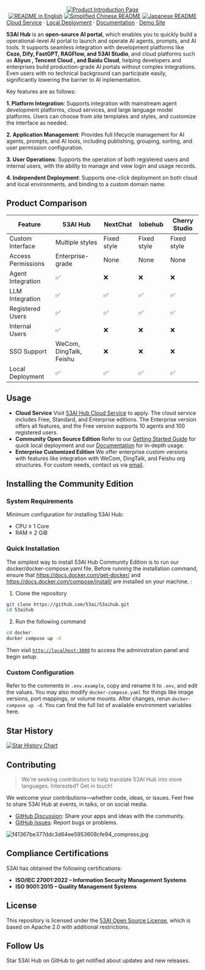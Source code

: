 <div align="center">
  <a href="https://www.53ai.com/products/53AIHub"><img alt="Product Introduction Page" src="https://oss.ibos.cn/53ai/common/53AIHub_banner.png"></a>
</div>

<div align="center">
<a href="./README.md"><img alt="README in English" src="https://img.shields.io/badge/English-d9d9d9"></a>
<a href="./README_CN.md"><img alt="Simplified Chinese README" src="https://img.shields.io/badge/简体中文-d9d9d9"></a>
<a href="./README_JA.md"><img alt="Japanese README" src="https://img.shields.io/badge/日本語-d9d9d9"></a>
</div>

<div>
<a href="https://hub.53ai.com">Cloud Service</a> ·
<a href="https://docs.53ai.com/%E5%85%A5%E9%97%A8/%E6%9C%AC%E5%9C%B0%E9%83%A8%E7%BD%B2">Local Deployment</a> ·
<a href="https://docs.53ai.com/">Documentation</a> ·
<a href="https://aihub.53ai.com">Demo Site</a>
</div>

**53AI Hub** is an **open-source AI portal**, which enables you to quickly build a operational-level AI portal to launch and operate AI agents, prompts, and AI tools. It supports seamless integration with development platforms like **Coze, Dify, FastGPT, RAGFlow, and 53AI Studio**, and cloud platforms such as **Aliyun , Tencent Cloud , and Baidu Cloud**, helping developers and enterprises build production-grade AI portals without complex integrations. Even users with no technical background can participate easily, significantly lowering the barrier to AI inplementation.

Key features are as follows:

**1. Platform Integration**:
Supports integration with mainstream agent development platforms, cloud services, and large language model platforms. Users can choose from site templates and styles, and customize the interface as needed.

**2. Application Management**:
Provides full lifecycle management for AI agents, prompts, and AI tools, including publishing, grouping, sorting, and user permission configuration.

**3. User Operations**:
Supports the operation of both registered users and internal users, with the ability to manage and view login and usage records.

**4. Independent Deployment**:
Supports one-click deployment on both cloud and local environments, and binding to a custom domain name.

## Product Comparison

| Feature            | 53AI Hub                | NextChat    | lobehub     | Cherry Studio |
| ------------------ | ----------------------- | ----------- | ----------- | ------------- |
| Custom Interface   | Multiple styles         | Fixed style | Fixed style | Fixed style   |
| Access Permissions | Enterprise-grade        | None        | None        | None          |
| Agent Integration  | ✅                      | ❌          | ❌          | ❌            |
| LLM Integration    | ✅                      | ✅          | ✅          | ✅            |
| Registered Users   | ✅                      | ✅          | ✅          | ✅            |
| Internal Users     | ✅                      | ❌          | ❌          | ❌            |
| SSO Support        | WeCom, DingTalk, Feishu | ❌          | ❌          | ❌            |
| Local Deployment   | ✅                      | ✅          | ✅          | ✅            |

## Usage

* **Cloud Service**
  Visit [53AI Hub Cloud Service](https://hub.53ai.com) to apply. The cloud service includes Free, Standard, and Enterprise editions. The Enterprise version offers all features, and the Free version supports 10 agents and 100 registered users.
* **Community Open Source Edition**
  Refer to our [Getting Started Guide](https://docs.53ai.com/%E5%85%A5%E9%97%A8/%E6%AC%A2%E8%BF%8E%E4%BD%BF%E7%94%A8) for quick local deployment and our [Documentation](https://docs.53ai.com) for in-depth usage.
* **Enterprise Customized Edition**
  We offer enterprise custom versions with features like integration with WeCom, DingTalk, and Feishu org structures. For custom needs, contact us via [email](mailto:hub@53ai.com?subject=[GitHub]Customization).

## Installing the Community Edition

### System Requirements

Minimum configuration for installing 53AI Hub:

* CPU ≥ 1 Core
* RAM ≥ 2 GiB

### Quick Installation

The simplest way to install 53AI Hub Community Edition is to run our docker/docker-compose.yaml file. Before running the installation command, ensure that https://docs.docker.com/get-docker/ and https://docs.docker.com/compose/install/ are installed on your machine. :

1. Clone the repository
```bash
git clone https://github.com/53ai/53aihub.git
cd 53aihub
```
2. Run the following command
```bash
cd docker
docker compose up -d
```

Then visit [`http://localhost:3000`](http://localhost:3000) to access the administration panel and begin setup.

### Custom Configuration

Refer to the comments in `.env.example`, copy and rename it to `.env`, and edit the values. You may also modify `docker-compose.yaml` for things like image versions, port mappings, or volume mounts. After changes, rerun `docker-compose up -d`. You can find the full list of available environment variables here.

## Star History

[![Star History Chart](https://api.star-history.com/svg?repos=53AI/53AIhub&type=Date)](https://star-history.com/#53AI/53AIhub&Date)


## Contributing

> We're seeking contributors to help translate 53AI Hub into more languages. Interested? Get in touch!

We welcome your contributions—whether code, ideas, or issues. Feel free to share 53AI Hub at events, in talks, or on social media.

* [GitHub Discussion](https://github.com/53ai/53aihub/discussions): Share your apps and ideas with the community.
* [GitHub Issues](https://github.com/53ai/53aihub/issues): Report bugs or problems.

![f41367be377ddc3d64ee5953608cfe94_compress.jpg](https://kmapitest.53ai.com/api/preview/bc933568a324158e83564b3e071dc680.jpg)

## Compliance Certifications

53AI has obtained the following certifications:

* **ISO/IEC 27001:2022 – Information Security Management Systems**
* **ISO 9001:2015 – Quality Management Systems**

## License

This repository is licensed under the [53AI Open Source License](https://docs.53ai.com/%E5%85%A5%E9%97%A8/%E5%BC%80%E6%BA%90%E8%AE%B8%E5%8F%AF%E5%8D%8F%E8%AE%AE), which is based on Apache 2.0 with additional restrictions.

## Follow Us

Star 53AI Hub on GitHub to get notified about updates and new releases.

